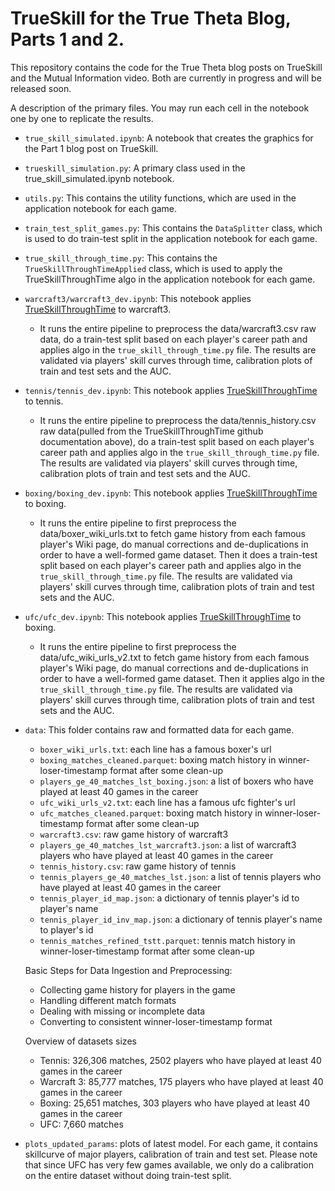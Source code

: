# TrueSkill for the True Theta Blog, Parts 1 and 2.

This repository contains the code for the True Theta blog posts on TrueSkill and the Mutual Information video. Both are
currently in progress and will be released soon.

A description of the primary files. You may run each cell in the notebook one by one to replicate the results.

- `true_skill_simulated.ipynb`: A notebook that creates the graphics for the Part 1 blog post on TrueSkill. 
- `trueskill_simulation.py`: A primary class used in the true_skill_simulated.ipynb notebook.
- `utils.py`: This contains the utility functions, which are used in the application notebook for each game.
- `train_test_split_games.py`: This contains the `DataSplitter` class, which is used to do train-test split in the application notebook for each game.
- `true_skill_through_time.py`: This contains the `TrueSkillThroughTimeApplied` class, which is used to apply the TrueSkillThroughTime algo in the application notebook for each game.

- `warcraft3/warcraft3_dev.ipynb`: This notebook applies [TrueSkillThroughTime](https://github.com/glandfried/TrueSkillThroughTime.py) to warcraft3.
  - It runs the entire pipeline to preprocess the data/warcraft3.csv raw data, do a train-test split based on each player's career path and applies algo in the `true_skill_through_time.py` file. The results are validated via players' skill curves through time, calibration plots of train and test sets and the AUC.

- `tennis/tennis_dev.ipynb`: This notebook applies [TrueSkillThroughTime](https://github.com/glandfried/TrueSkillThroughTime.py) to tennis.
  - It runs the entire pipeline to preprocess the data/tennis_history.csv raw data(pulled from the TrueSkillThroughTime github documentation above), do a train-test split based on each player's career path and applies algo in the `true_skill_through_time.py` file. The results are validated via players' skill curves through time, calibration plots of train and test sets and the AUC.

- `boxing/boxing_dev.ipynb`: This notebook applies [TrueSkillThroughTime](https://github.com/glandfried/TrueSkillThroughTime.py) to boxing.
  - It runs the entire pipeline to first preprocess the data/boxer_wiki_urls.txt to fetch game history from each famous player's Wiki page, do manual corrections and de-duplications in order to have a well-formed game dataset. Then it does a train-test split based on each player's career path and applies algo in the `true_skill_through_time.py` file. The results are validated via players' skill curves through time, calibration plots of train and test sets and the AUC.

- `ufc/ufc_dev.ipynb`: This notebook applies [TrueSkillThroughTime](https://github.com/glandfried/TrueSkillThroughTime.py) to boxing.
  - It runs the entire pipeline to first preprocess the data/ufc_wiki_urls_v2.txt to fetch game history from each famous player's Wiki page, do manual corrections and de-duplications in order to have a well-formed game dataset. Then it applies algo in the `true_skill_through_time.py` file. The results are validated via players' skill curves through time, calibration plots of train and test sets and the AUC.

- `data`: This folder contains raw and formatted data for each game.
  - `boxer_wiki_urls.txt`: each line has a famous boxer's url
  - `boxing_matches_cleaned.parquet`: boxing match history in winner-loser-timestamp format after some clean-up
  - `players_ge_40_matches_lst_boxing.json`: a list of boxers who have played at least 40 games in the career
  - `ufc_wiki_urls_v2.txt`: each line has a famous ufc fighter's url
  - `ufc_matches_cleaned.parquet`: boxing match history in winner-loser-timestamp format after some clean-up
  - `warcraft3.csv`: raw game history of warcraft3
  - `players_ge_40_matches_lst_warcraft3.json`: a list of warcraft3 players who have played at least 40 games in the career
  - `tennis_history.csv`: raw game history of tennis
  - `tennis_players_ge_40_matches_lst.json`: a list of tennis players who have played at least 40 games in the career
  - `tennis_player_id_map.json`: a dictionary of tennis player's id to player's name
  - `tennis_player_id_inv_map.json`: a dictionary of tennis player's name to player's id
  - `tennis_matches_refined_tstt.parquet`: tennis match history in winner-loser-timestamp format after some clean-up

  Basic Steps for Data Ingestion and Preprocessing:
  - Collecting game history for players in the game
  - Handling different match formats
  - Dealing with missing or incomplete data
  - Converting to consistent winner-loser-timestamp format

  Overview of datasets sizes
  - Tennis: 326,306 matches, 2502 players who have played at least 40 games in the career
  - Warcraft 3: 85,777 matches, 175 players who have played at least 40 games in the career
  - Boxing: 25,651 matches, 303 players who have played at least 40 games in the career
  - UFC: 7,660 matches

- `plots_updated_params`: plots of latest model. For each game, it contains skillcurve of major players, calibration of train and test set. Please note that since UFC has very few games available, we only do a calibration on the entire dataset without doing train-test split.
